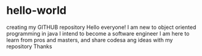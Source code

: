 # hello-world
creating my GITHUB repository
Hello everyone!
I am new to object oriented programming in java
I intend to become a software engineer
I am here to learn from pros and masters, and share codesa ang ideas with my repository
Thanks
